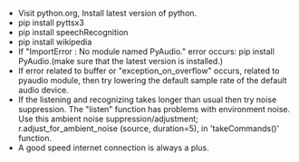 - Visit python.org, Install latest version of python.
- pip install pyttsx3
- pip install speechRecognition
- pip install wikipedia
- If  "ImportError : No module   named PyAudio." error occurs:
  pip install PyAudio.(make sure that the latest version is installed.)
- If error related to buffer or "exception_on_overflow" occurs, related to pyaudio      module, then try lowering the default sample rate of the default audio device.
- If the listening and recognizing takes longer than usual then try noise suppression.    The "listen" function has problems with environment noise. 
  Use this ambient noise suppression/adjustment;  r.adjust_for_ambient_noise      (source, duration=5), in 'takeCommands()' function.
- A good speed internet connection is always a plus. 

